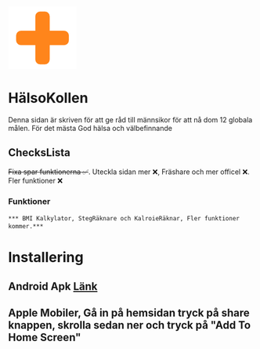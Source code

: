 ![alt text](https://raw.githubusercontent.com/ttvhipo/HalsoKollen/refs/heads/main/bilder/logan.png)
# HälsoKollen
Denna sidan är skriven för att ge råd till männsikor för att nå dom 12 globala målen. För det mästa God hälsa och välbefinnande
## ChecksLista
~~Fixa spar funktionerna ✅~~. Uteckla sidan mer ❌, Fräshare och mer officel ❌. Fler funktioner ❌
### Funktioner
	*** BMI Kalkylator, StegRäknare och KalroieRäknar, Fler funktioner kommer.***
 # Installering
 ## Android Apk [Länk](https://gofile.io/d/iwRi5M)
 ## Apple Mobiler, Gå in på hemsidan tryck på share knappen, skrolla sedan ner och tryck på "Add To Home Screen"

